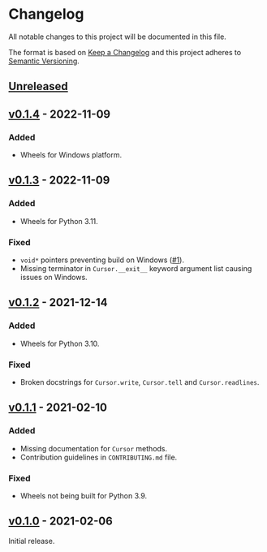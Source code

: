 # Changelog
All notable changes to this project will be documented in this file.

The format is based on [Keep a Changelog](http://keepachangelog.com/en/1.0.0/)
and this project adheres to [Semantic Versioning](http://semver.org/spec/v2.0.0.html).


## [Unreleased]

[Unreleased]: https://github.com/althonos/iocursor/compare/v0.1.4...HEAD


## [v0.1.4] - 2022-11-09

[v0.1.4]: https://github.com/althonos/iocursor/compare/v0.1.3...v0.1.4

### Added
- Wheels for Windows platform.


## [v0.1.3] - 2022-11-09

[v0.1.3]: https://github.com/althonos/iocursor/compare/v0.1.2...v0.1.3

### Added
- Wheels for Python 3.11.

### Fixed
- `void*` pointers preventing build on Windows ([#1](https://github.com/althonos/iocursor/issues/1)).
- Missing terminator in `Cursor.__exit__` keyword argument list causing issues on Windows.



## [v0.1.2] - 2021-12-14

[v0.1.2]: https://github.com/althonos/iocursor/compare/v0.1.1...v0.1.2

### Added
- Wheels for Python 3.10.

### Fixed
- Broken docstrings for `Cursor.write`, `Cursor.tell` and `Cursor.readlines`.


## [v0.1.1] - 2021-02-10

[v0.1.1]: https://github.com/althonos/iocursor/compare/v0.1.0...v0.1.1

### Added
- Missing documentation for `Cursor` methods.
- Contribution guidelines in `CONTRIBUTING.md` file.

### Fixed
- Wheels not being built for Python 3.9.


## [v0.1.0] - 2021-02-06

[v0.1.0]: https://github.com/althonos/iocursor/compare/f47f405...v0.1.0

Initial release.
